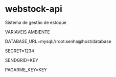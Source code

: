 # webstock-api
Sistema de gestão de estoque


VARIAVEIS AMBIENTE

DATABASE_URL=mysql://root:senha@host/database

SECRET=1234

SENDGRID=KEY

PAGARME_KEY=KEY
